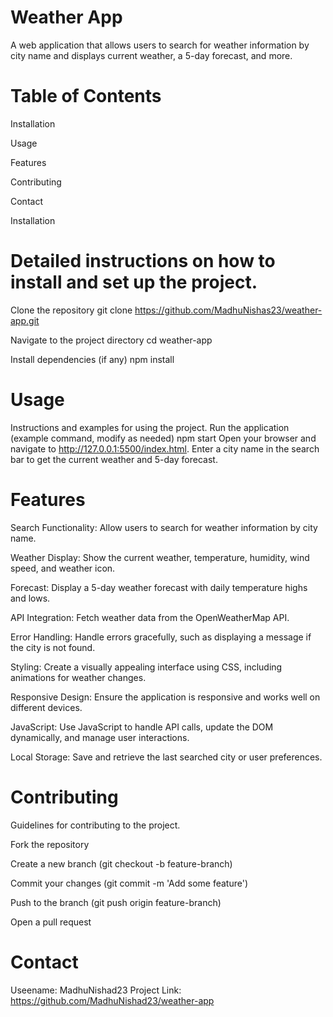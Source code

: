 # Weather App

A web application that allows users to search for weather information by city name and displays current weather, a 5-day forecast, and more.

# Table of Contents

Installation

Usage

Features

Contributing

Contact

Installation

# Detailed instructions on how to install and set up the project.
Clone the repository
git clone https://github.com/MadhuNishas23/weather-app.git

Navigate to the project directory
cd weather-app

Install dependencies (if any)
npm install

# Usage
Instructions and examples for using the project.
Run the application (example command, modify as needed)
npm start
Open your browser and navigate to http://127.0.0.1:5500/index.html.
Enter a city name in the search bar to get the current weather and 5-day forecast.

# Features
Search Functionality: Allow users to search for weather information by city name.

Weather Display: Show the current weather, temperature, humidity, wind speed, and weather icon.

Forecast: Display a 5-day weather forecast with daily temperature highs and lows.

API Integration: Fetch weather data from the OpenWeatherMap API.

Error Handling: Handle errors gracefully, such as displaying a message if the city is not found.

Styling: Create a visually appealing interface using CSS, including animations for weather changes.

Responsive Design: Ensure the application is responsive and works well on different devices.

JavaScript: Use JavaScript to handle API calls, update the DOM dynamically, and manage user interactions.

Local Storage: Save and retrieve the last searched city or user preferences.

# Contributing
Guidelines for contributing to the project.

Fork the repository

Create a new branch (git checkout -b feature-branch)

Commit your changes (git commit -m 'Add some feature')

Push to the branch (git push origin feature-branch)

Open a pull request

# Contact
Useename: MadhuNishad23
Project Link: https://github.com/MadhuNishad23/weather-app

